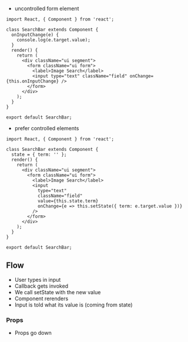 - uncontrolled form element

```
import React, { Component } from 'react';

class SearchBar extends Component {
  onInputChange(e) {
    console.log(e.target.value);
  }
  render() {
    return (
      <div className="ui segment">
        <form className="ui form">
          <label>Image Search</label>
          <input type="text" className="field" onChange={this.onInputChange} />
        </form>
      </div>
    );
  }
}

export default SearchBar;
```

- prefer controlled elements

```
import React, { Component } from 'react';

class SearchBar extends Component {
  state = { term: '' };
  render() {
    return (
      <div className="ui segment">
        <form className="ui form">
          <label>Image Search</label>
          <input
            type="text"
            className="field"
            value={this.state.term}
            onChange={e => this.setState({ term: e.target.value })}
          />
        </form>
      </div>
    );
  }
}

export default SearchBar;
```

## Flow

- User types in input
- Callback gets invoked
- We call setState with the new value
- Component rerenders
- Input is told what its value is (coming from state)

### Props

- Props go down
